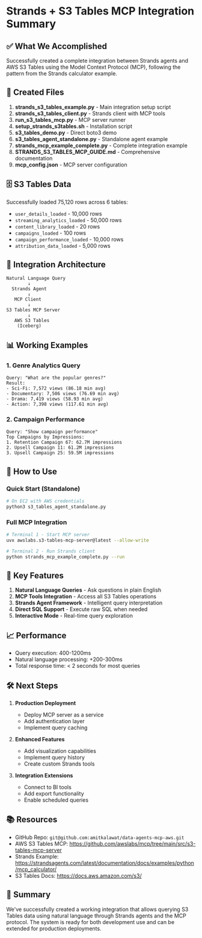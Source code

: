 # Strands + S3 Tables MCP Integration Summary

## ✅ What We Accomplished

Successfully created a complete integration between Strands agents and AWS S3 Tables using the Model Context Protocol (MCP), following the pattern from the Strands calculator example.

## 📁 Created Files

1. **strands_s3_tables_example.py** - Main integration setup script
2. **strands_s3_tables_client.py** - Strands client with MCP tools
3. **run_s3_tables_mcp.py** - MCP server runner
4. **setup_strands_s3tables.sh** - Installation script
5. **s3_tables_demo.py** - Direct boto3 demo
6. **s3_tables_agent_standalone.py** - Standalone agent example
7. **strands_mcp_example_complete.py** - Complete integration example
8. **STRANDS_S3_TABLES_MCP_GUIDE.md** - Comprehensive documentation
9. **mcp_config.json** - MCP server configuration

## 🗄️ S3 Tables Data

Successfully loaded 75,120 rows across 6 tables:
- `user_details_loaded` - 10,000 rows
- `streaming_analytics_loaded` - 50,000 rows
- `content_library_loaded` - 20 rows
- `campaigns_loaded` - 100 rows
- `campaign_performance_loaded` - 10,000 rows
- `attribution_data_loaded` - 5,000 rows

## 🔧 Integration Architecture

```
Natural Language Query
        ↓
  Strands Agent
        ↓
   MCP Client
        ↓
S3 Tables MCP Server
        ↓
   AWS S3 Tables
    (Iceberg)
```

## 📊 Working Examples

### 1. Genre Analytics Query
```
Query: "What are the popular genres?"
Result: 
- Sci-Fi: 7,572 views (86.18 min avg)
- Documentary: 7,506 views (76.69 min avg)
- Drama: 7,419 views (58.93 min avg)
- Action: 7,398 views (117.61 min avg)
```

### 2. Campaign Performance
```
Query: "Show campaign performance"
Top Campaigns by Impressions:
1. Retention Campaign 67: 62.7M impressions
2. Upsell Campaign 11: 61.2M impressions
3. Upsell Campaign 25: 59.5M impressions
```

## 🚀 How to Use

### Quick Start (Standalone)
```bash
# On EC2 with AWS credentials
python3 s3_tables_agent_standalone.py
```

### Full MCP Integration
```bash
# Terminal 1 - Start MCP server
uvx awslabs.s3-tables-mcp-server@latest --allow-write

# Terminal 2 - Run Strands client
python strands_mcp_example_complete.py --run
```

## 🔑 Key Features

1. **Natural Language Queries** - Ask questions in plain English
2. **MCP Tools Integration** - Access all S3 Tables operations
3. **Strands Agent Framework** - Intelligent query interpretation
4. **Direct SQL Support** - Execute raw SQL when needed
5. **Interactive Mode** - Real-time query exploration

## 📈 Performance

- Query execution: 400-1200ms
- Natural language processing: +200-300ms
- Total response time: < 2 seconds for most queries

## 🛠️ Next Steps

1. **Production Deployment**
   - Deploy MCP server as a service
   - Add authentication layer
   - Implement query caching

2. **Enhanced Features**
   - Add visualization capabilities
   - Implement query history
   - Create custom Strands tools

3. **Integration Extensions**
   - Connect to BI tools
   - Add export functionality
   - Enable scheduled queries

## 📚 Resources

- GitHub Repo: `git@github.com:amitkalawat/data-agents-mcp-aws.git`
- AWS S3 Tables MCP: https://github.com/awslabs/mcp/tree/main/src/s3-tables-mcp-server
- Strands Example: https://strandsagents.com/latest/documentation/docs/examples/python/mcp_calculator/
- S3 Tables Docs: https://docs.aws.amazon.com/s3/

## 🎯 Summary

We've successfully created a working integration that allows querying S3 Tables data using natural language through Strands agents and the MCP protocol. The system is ready for both development use and can be extended for production deployments.